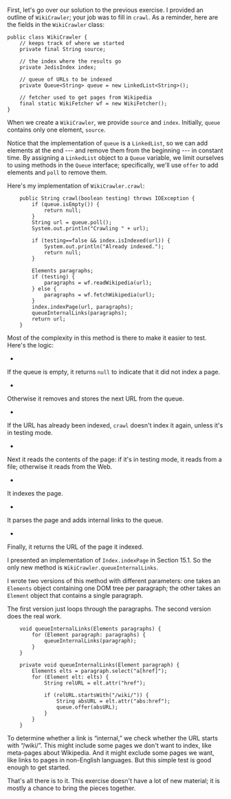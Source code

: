 First, let's go over our solution to the previous exercise. I provided an outline of `WikiCrawler`; your job was to fill in `crawl`. As a reminder, here are the fields in the `WikiCrawler` class:


```code
public class WikiCrawler {
    // keeps track of where we started
    private final String source;

    // the index where the results go
    private JedisIndex index;

    // queue of URLs to be indexed
    private Queue<String> queue = new LinkedList<String>();

    // fetcher used to get pages from Wikipedia
    final static WikiFetcher wf = new WikiFetcher();
}
```

When we create a `WikiCrawler`, we provide `source` and `index`. Initially, `queue` contains only one element, `source`.


Notice that the implementation of `queue` is a `LinkedList`, so we can add elements at the end --- and remove them from the beginning --- in constant time. By assigning a `LinkedList` object to a `Queue` variable, we limit ourselves to using methods in the `Queue` interface; specifically, we'll use `offer` to add elements and `poll` to remove them.


Here's my implementation of `WikiCrawler.crawl`:

```code
    public String crawl(boolean testing) throws IOException {
        if (queue.isEmpty()) {
            return null;
        }
        String url = queue.poll();
        System.out.println("Crawling " + url);

        if (testing==false && index.isIndexed(url)) {
            System.out.println("Already indexed.");
            return null;
        }

        Elements paragraphs;
        if (testing) {
            paragraphs = wf.readWikipedia(url);
        } else {
            paragraphs = wf.fetchWikipedia(url);
        }
        index.indexPage(url, paragraphs);
        queueInternalLinks(paragraphs);
        return url;
    }
```

Most of the complexity in this method is there to make it easier to test. Here's the logic:



* 
If the queue is empty, it returns `null` to indicate that it
did not index a page.

* 
Otherwise it removes and stores the next URL from the queue.

* 
If the URL has already been indexed, `crawl` doesn't index it
again, unless it's in testing mode.

* 
Next it reads the contents of the page: if it's in testing mode, it
reads from a file; otherwise it reads from the Web.

* 
It indexes the page.

* 
It parses the page and adds internal links to the queue.

* 
Finally, it returns the URL of the page it indexed.


I presented an implementation of `Index.indexPage` in Section 15.1. So the only new method is `WikiCrawler.queueInternalLinks`.


I wrote two versions of this method with different parameters: one takes an `Elements` object containing one DOM tree per paragraph; the other takes an `Element` object that contains a single paragraph.


The first version just loops through the paragraphs. The second version does the real work.

```code
    void queueInternalLinks(Elements paragraphs) {
        for (Element paragraph: paragraphs) {
            queueInternalLinks(paragraph);
        }
    }

    private void queueInternalLinks(Element paragraph) {
        Elements elts = paragraph.select("a[href]");
        for (Element elt: elts) {
            String relURL = elt.attr("href");

            if (relURL.startsWith("/wiki/")) {
                String absURL = elt.attr("abs:href");
                queue.offer(absURL);
            }
        }
    }
```


To determine whether a link is “internal,” we check whether the URL starts with “/wiki/”. This might include some pages we don't want to index, like meta-pages about Wikipedia. And it might exclude some pages we want, like links to pages in non-English languages. But this simple test is good enough to get started.


That's all there is to it. This exercise doesn't have a lot of new material; it is mostly a chance to bring the pieces together.